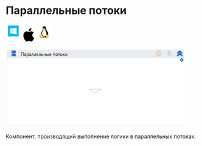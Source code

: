 # Параллельные потоки

![](<../../../.gitbook/assets/image (100) (1) (1) (1) (1) (1) (141).png>)

![](<../../../.gitbook/assets/image (71).png>)

Компонент, производящий выполнение логики в параллельных потоках.
